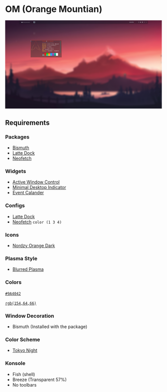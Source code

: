# OM (Orange Mountian)
![OM](https://github.com/mate-codes/mates-rice-collection/blob/main/screenshot/OM-screenshot.png)
## Requirements

### Packages
- [Bismuth](https://github.com/Bismuth-Forge/bismuth)
- [Latte Dock](https://github.com/KDE/latte-dock)
- [Neofetch](https://github.com/dylanaraps/neofetch)

### Widgets
- [Active Window Control](https://store.kde.org/p/998910)
- [Minimal Desktop Indicator](https://store.kde.org/p/1878511)
- [Event Calander](https://store.kde.org/p/998901)

### Configs
- [Latte Dock](https://github.com/mate-codes/mates-rice-collection/blob/main/KDE/Rices/OM/OM.layout.latte)
- [Neofetch](https://github.com/mate-codes/mates-rice-collection/blob/main/KDE/Rices/OM/config.conf)  `color (1 3 4)`

### Icons
- [Nordzy Orange Dark](https://store.kde.org/p/1686927)

### Plasma Style
- [Blurred Plasma](https://store.kde.org/p/1646173)

### Colors
[`#9A4042`](https://www.color-hex.com/color/9a4042)

[`rgb(154,64,66)`](https://www.color-hex.com/color/9a4042)

### Window Decoration
- Bismuth (Installed with the package)

### Color Scheme
- [Tokyo Night](https://store.kde.org/p/2053460)

### Konsole
- Fish (shell)
- Breeze (Transparent 57%)
- No toolbars
